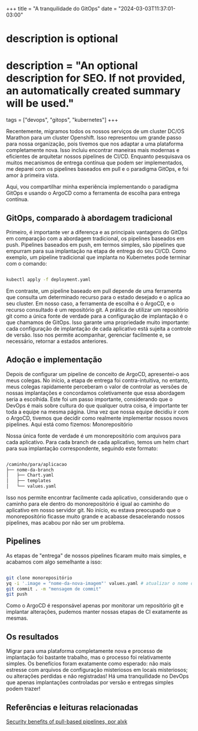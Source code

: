 +++
title = "A tranquilidade do GitOps"
date = "2024-03-03T11:37:01-03:00"

#
# description is optional
#
# description = "An optional description for SEO. If not provided, an automatically created summary will be used."

tags = ["devops", "gitops", "kubernetes"]
+++

Recentemente, migramos todos os nossos serviços de um cluster DC/OS Marathon para um cluster Openshift. Isso representou um grande passo para nossa organização, pois tivemos que nos adaptar a uma plataforma completamente nova. Isso incluiu encontrar maneiras mais modernas e eficientes de arquitetar nossos pipelines de CI/CD. Enquanto pesquisava os muitos mecanismos de entrega contínua que podem ser implementados, me deparei com os pipelines baseados em pull e o paradigma GitOps, e foi amor à primeira vista.

Aqui, vou compartilhar minha experiência implementando o paradigma GitOps e usando o ArgoCD como a ferramenta de escolha para entrega contínua.

## GitOps, comparado à abordagem tradicional

Primeiro, é importante ver a diferença e as principais vantagens do GitOps em comparação com a abordagem tradicional, os pipelines baseados em push. Pipelines baseados em push, em termos simples, são pipelines que empurram para sua implantação na etapa de entrega do seu CI/CD. Como exemplo, um pipeline tradicional que implanta no Kubernetes pode terminar com o comando:

```bash

kubectl apply -f deployment.yaml
```
Em contraste, um pipeline baseado em pull depende de uma ferramenta que consulta um determinado recurso para o estado desejado e o aplica ao seu cluster. Em nosso caso, a ferramenta de escolha é o ArgoCD, e o recurso consultado é um repositório git. A prática de utilizar um repositório git como a única fonte de verdade para a configuração de implantação é o que chamamos de GitOps. Isso garante uma propriedade muito importante: cada configuração de implantação de cada aplicativo está sujeita a controle de versão. Isso nos permite acompanhar, gerenciar facilmente e, se necessário, retornar a estados anteriores.

## Adoção e implementação

Depois de configurar um pipeline de conceito de ArgoCD, apresentei-o aos meus colegas. No início, a etapa de entrega foi contra-intuitiva, no entanto, meus colegas rapidamente perceberam o valor de controlar as versões de nossas implantações e concordamos coletivamente que essa abordagem seria a escolhida. Este foi um passo importante, considerando que o DevOps é mais sobre cultura do que qualquer outra coisa, é importante ter toda a equipe na mesma página. Uma vez que nossa equipe decidiu ir com o ArgoCD, tivemos que decidir como realmente implementar nossos novos pipelines. Aqui está como fizemos:
Monorepositório

Nossa única fonte de verdade é um monorepositório com arquivos para cada aplicativo. Para cada branch de cada aplicativo, temos um helm chart para sua implantação correspondente, seguindo este formato:

```bash

/caminho/para/aplicacao
├── nome-da-branch
│   ├── Chart.yaml
│   ├── templates
│   └── values.yaml
```
Isso nos permite encontrar facilmente cada aplicativo, considerando que o caminho para ele dentro do monorepositório é igual ao caminho do aplicativo em nosso servidor git. No início, eu estava preocupado que o monorepositório ficasse muito grande e acabasse desacelerando nossos pipelines, mas acabou por não ser um problema.

## Pipelines

As etapas de "entrega" de nossos pipelines ficaram muito mais simples, e acabamos com algo semelhante a isso:

```bash

git clone monorepositório
yq -i '.image = "nome-da-nova-imagem"' values.yaml # atualizar o nome da imagem em values.yaml
git commit . -m "mensagem de commit"
git push

```
Como o ArgoCD é responsável apenas por monitorar um repositório git e implantar alterações, pudemos manter nossas etapas de CI exatamente as mesmas.
## Os resultados

Migrar para uma plataforma completamente nova e processo de implantação foi bastante trabalho, mas o processo foi relativamente simples. Os benefícios foram exatamente como esperado: não mais estresse com arquivos de configuração misteriosos em locais misteriosos; ou alterações perdidas e não registradas! Há uma tranquilidade no DevOps que apenas implantações controladas por versão e entregas simples podem trazer!

## Referências e leituras relacionadas
[Security benefits of pull-based pipelines, por alxk](https://alex.kaskaso.li/post/pull-based-pipelines)
